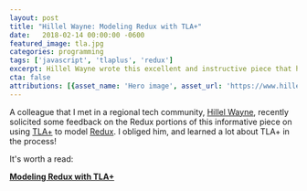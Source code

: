 ```yaml
---
layout: post
title: "Hillel Wayne: Modeling Redux with TLA+"
date:   2018-02-14 00:00:00 -0600
featured_image: tla.jpg
categories: programming
tags: ['javascript', 'tlaplus', 'redux']
excerpt: Hillel Wayne wrote this excellent and instructive piece that helps us grok TLA+ by implementing a Redux clone in that language
cta: false
attributions: [{asset_name: 'Hero image', asset_url: 'https://www.hillelwayne.com/post/tla-redux/redux-1.png', author: Hillel Wayne }]
---
```


A colleague that I met in a regional tech community, [Hillel Wayne](https://www.hillelwayne.com), recently solicited some feedback on the Redux portions of this informative piece on using [TLA+](https://en.wikipedia.org/wiki/TLA%2B) to model [Redux](https://redux.js.org/).  I obliged him, and learned a lot about TLA+ in the process!

It's worth a read:

**[Modeling Redux with TLA+](https://www.hillelwayne.com/post/tla-redux/)**
